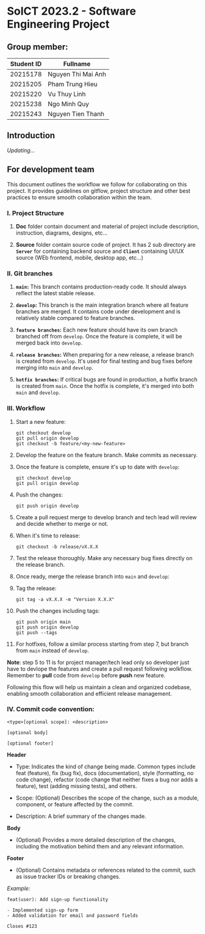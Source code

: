 # SoICT 2023.2 - Software Engineering Project

## Group member:

| Student ID | Fullname           |
| ---------- | ------------------ |
| 20215178   | Nguyen Thi Mai Anh |
| 20215205   | Pham Trung Hieu    |
| 20215220   | Vu Thuy Linh       |
| 20215238   | Ngo Minh Quy       |
| 20215243   | Nguyen Tien Thanh   |

## Introduction

_Updating..._

## For development team

This document outlines the workflow we follow for collaborating on this project. It provides guidelines on gitflow, project structure and other best practices to ensure smooth collaboration within the team.

### I. Project Structure

1. **Doc** folder contain document and material of project include description, instruction, diagrams, designs, etc...

2. **Source** folder contain source code of project. It has 2 sub directory are **`Server`** for containing backend source and **`Client`** containing UI/UX source (WEb frontend, mobile, desktop app, etc...)

### II. Git branches

1. **`main`:** This branch contains production-ready code. It should always reflect the latest stable release.

2. **`develop`:** This branch is the main integration branch where all feature branches are merged. It contains code under development and is relatively stable compared to feature branches.

3. **`feature branches`:** Each new feature should have its own branch branched off from `develop`. Once the feature is complete, it will be merged back into `develop`.

4. **`release branches`:** When preparing for a new release, a release branch is created from `develop`. It's used for final testing and bug fixes before merging into `main` and `develop`.

5. **`hotfix branches`:** If critical bugs are found in production, a hotfix branch is created from `main`. Once the hotfix is complete, it's merged into both `main` and `develop`.

### III. Workflow

1. Start a new feature:

   ```
   git checkout develop
   git pull origin develop
   git checkout -b feature/<my-new-feature>
   ```

2. Develop the feature on the feature branch. Make commits as necessary.

3. Once the feature is complete, ensure it's up to date with `develop`:

   ```
   git checkout develop
   git pull origin develop
   ```

4. Push the changes:

   ```
   git push origin develop
   ```

5. Create a pull request merge to develop branch and tech lead will review and decide whether to merge or not.

6. When it's time to release:

   ```
   git checkout -b release/vX.X.X
   ```

7. Test the release thoroughly. Make any necessary bug fixes directly on the release branch.

8. Once ready, merge the release branch into `main` and `develop`:

9. Tag the release:

   ```
   git tag -a vX.X.X -m "Version X.X.X"
   ```

10. Push the changes including tags:

    ```
    git push origin main
    git push origin develop
    git push --tags
    ```

11. For hotfixes, follow a similar process starting from step 7, but branch from `main` instead of `develop`.

**Note**: step 5 to 11 is for project manager/tech lead only so developer just have to devlope the features and create a pull request following wolkflow. Remember to **pull** code from `develop` before **push** new feature.

Following this flow will help us maintain a clean and organized codebase, enabling smooth collaboration and efficient release management.

### IV. Commit code convention:

```
<type>[optional scope]: <description>

[optional body]

[optional footer]
```

**Header**

- Type: Indicates the kind of change being made. Common types include feat (feature), fix (bug fix), docs (documentation), style (formatting, no code change), refactor (code change that neither fixes a bug nor adds a feature), test (adding missing tests), and others.

- Scope: (Optional) Describes the scope of the change, such as a module, component, or feature affected by the commit.

- Description: A brief summary of the changes made.

**Body**

- (Optional) Provides a more detailed description of the changes, including the motivation behind them and any relevant information.

**Footer**

- (Optional) Contains metadata or references related to the commit, such as issue tracker IDs or breaking changes.

_Example:_

```
feat(user): Add sign-up functionality

- Implemented sign-up form
- Added validation for email and password fields

Closes #123

```
